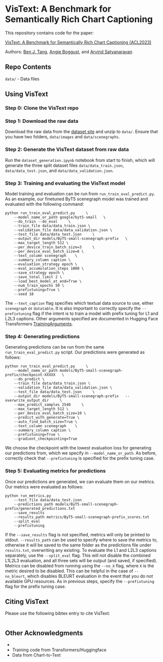 # VisText: A Benchmark for Semantically Rich Chart Captioning

This repository contains code for the paper:

[VisText: A Benchmark for Semantically Rich Chart Captioning (ACL2023)](http://vis.csail.mit.edu/)

Authors: [Ben J. Tang](https://benjtang.dev/), [Angie Boggust](http://angieboggust.com/), and [Arvind Satyanarayan](https://arvindsatya.com/)

## Repo Contents

`data/` - Data files

## Using VisText
### Step 0: Clone the VisText repo

### Step 1: Download the raw data
Download the raw data from the [dataset site](http://vis.csail.mit.edu/) and unzip to `data/`.
Ensure that you have two folders, `data/images` and `data/scenegraphs`.

### Step 2: Generate the VisText dataset from raw data
Run the `dataset_generation.ipynb` notebook from start to finish, which will generate the three split dataset files `data/data_train.json`, `data/data_test.json`, and `data/data_validation.json`.

### Step 3: Training and evaluating the VisText model
Model training and evaluation can be run from `run_train_eval_predict.py`.
As an example, our finetuned ByT5 scenegraph model was trained and evaluated with the following command:
```
python run_train_eval_predict.py     \
    --model_name_or_path google/byt5-small   \
    --do_train --do_eval     \
    --train_file data/data_train.json \
    --validation_file data/data_validation.json \
    --test_file data/data_test.json     \
    --output_dir models/ByT5-small-scenegraph-prefix   \
    --max_target_length 512 \
    --per_device_train_batch_size=3     \
    --per_device_eval_batch_size=6 \
    --text_column scenegraph    \
    --summary_column caption \
    --evaluation_strategy epoch \
    --eval_accumulation_steps 1000 \
    --save_strategy epoch \
    --save_total_limit 2 \
    --load_best_model_at_end=True \
    --num_train_epochs 50 \
    --prefixtuning=True \
    --seed 10
```
The `--text_caption` flag specifies which textual data source to use, either `scenegraph` or `datatable`. It is also important to correctly specify the `--prefixtuning` flag if the intent is to train a model with prefix tuning for L1 and L2L3 captions. Other arguments specified are documented in Hugging Face Transformers [TrainingArguments](https://huggingface.co/docs/transformers/main/en/main_classes/trainer#transformers.TrainingArguments).

### Step 4: Generating predictions
Generating predictions can be run from the same `run_train_eval_predict.py` script.
Our predictions were generated as follows:
```
python run_train_eval_predict.py     \
    --model_name_or_path models/ByT5-small-scenegraph-prefix/checkpoint-XXXXX   \
    --do_predict \
    --train_file data/data_train.json \
    --validation_file data/data_validation.json \
    --test_file data/data_test.json     \
    --output_dir models/ByT5-small-scenegraph-prefix   --overwrite_output_dir     \
    --max_predict_samples 2540     \
    --max_target_length 512 \
    --per_device_eval_batch_size=10 \
    --predict_with_generate=True \
    --auto_find_batch_size=True \
    --text_column scenegraph    \
    --summary_column caption \
    --prefixtuning=True \
    --gradient_checkpointing=True
```
We choose the checkpoint with the lowest evaluation loss for generating our predictions from, which we specify in `--model_name_or_path`. As before, correctly check that `--prefixtuning` is specified for the prefix tuning case.

### Step 5: Evaluating metrics for predictions
Once our predictions are generated, we can evaluate them on our metrics.
Our metrics were evaluated as follows:
```
python run_metrics.py
    --test_file data/data_test.json
    --predictions_path models/ByT5-small-scenegraph-prefix/generated_predictions.txt
    --save_results
    --results_path metrics/ByT5-small-scenegraph-prefix_scores.txt
    --split_eval
    --prefixtuning
```
If the `--save_results` flag is not specified, metrics will only be printed to stdout.
`--results_path` can be used to specify where to save the metrics to, otherwise it will be saved to the same folder as the predictions file under `results.txt`, overwriting any existing.
To evaluate the L1 and L2L3 captions separately, use the `--split_eval` flag. This will not disable the combined L1L2L3 evaluation, and all three sets will be output (and saved, if specified).
Metrics can be disabled from running using the `--no_X` flag, where `X` is the metric desired to be disabled. This can be helpful in the case of `--no_bleurt`, which disables BLEURT evaluation in the event that you do not available GPU resources.
As in previous steps, specify the `--prefixtuning` flag for the prefix tuning case.

## Citing VisText
Please use the following bibtex entry to cite VisText:
```bib
```

## Other Acknowledgments
- 
- Training code from Transformers/Huggingface
- Data from Chart-to-Text